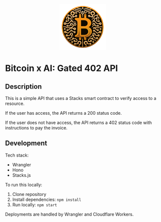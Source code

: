 <p align="center"><img src="https://github.com/aibtcdev/landing-page/blob/main/public/logos/aibtcdev-logo-sm-250px.png" alt="Bitcoin x AI Logo" width="150px" ></p>

# Bitcoin x AI: Gated 402 API

## Description

This is a simple API that uses a Stacks smart contract to verify access to a resource.

If the user has access, the API returns a 200 status code.

If the user does not have access, the API returns a 402 status code with instructions to pay the invoice.

## Development

Tech stack:

- Wrangler
- Hono
- Stacks.js

To run this locally:

1. Clone repository
2. Install dependencies: `npm install`
3. Run locally: `npm start`

Deployments are handled by Wrangler and Cloudflare Workers.
